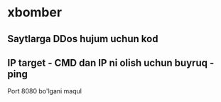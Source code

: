 # xbomber
Saytlarga DDos hujum uchun kod
-----
IP target - <Saytning IP manzili>
CMD dan IP ni olish uchun buyruq - ping <sayt>
-----
Port 8080 bo'lgani maqul
